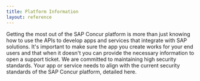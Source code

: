 ```yaml
---
title: Platform Information
layout: reference
---
```


Getting the most out of the SAP Concur platform is more than just knowing how to use the APIs to develop apps and services that integrate with SAP solutions. It's important to make sure the app you create works for your end users and that when it doesn't you can provide the necessary information to open a support ticket. We are committed to maintaining high security standards. Your app or service needs to align with the current security standards of the SAP Concur platform, detailed here.
